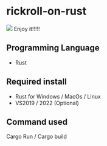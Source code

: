 # rickroll-on-rust
![](https://c.tenor.com/x8v1oNUOmg4AAAAC/rickroll-roll.gif)
Enjoy it!!!!!

## Programming Language
- Rust

## Required install
- Rust for Windows / MacOs / Linux
- VS2019 / 2022 (Optional)

## Command used
Cargo Run
 / Cargo build
